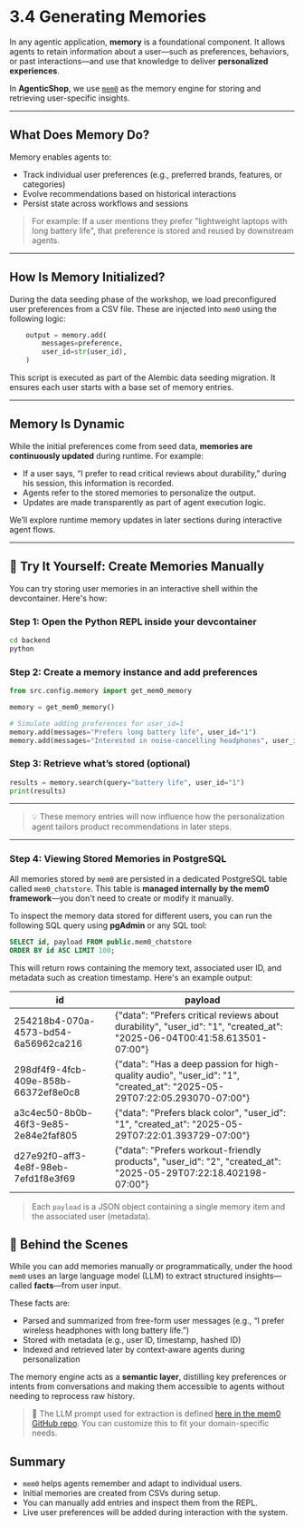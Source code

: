 # 3.4 Generating Memories

In any agentic application, **memory** is a foundational component. It allows agents to retain information about a user—such as preferences, behaviors, or past interactions—and use that knowledge to deliver **personalized experiences**.

In **AgenticShop**, we use [`mem0`](https://github.com/mem0-ai/mem0) as the memory engine for storing and retrieving user-specific insights.

---

## What Does Memory Do?

Memory enables agents to:

- Track individual user preferences (e.g., preferred brands, features, or categories)
- Evolve recommendations based on historical interactions
- Persist state across workflows and sessions

> For example: If a user mentions they prefer "lightweight laptops with long battery life", that preference is stored and reused by downstream agents.

---

## How Is Memory Initialized?

During the data seeding phase of the workshop, we load preconfigured user preferences from a CSV file. These are injected into `mem0` using the following logic:

```python
    output = memory.add(
        messages=preference,
        user_id=str(user_id),
    )
```

This script is executed as part of the Alembic data seeding migration. It ensures each user starts with a base set of memory entries.

---

## Memory Is Dynamic

While the initial preferences come from seed data, **memories are continuously updated** during runtime. For example:

- If a user says, “I prefer to read critical reviews about durability,” during his session, this information is recorded.
- Agents refer to the stored memories to personalize the output.
- Updates are made transparently as part of agent execution logic.

We’ll explore runtime memory updates in later sections during interactive agent flows.

---

## 🧪 Try It Yourself: Create Memories Manually

You can try storing user memories in an interactive shell within the devcontainer. Here's how:

### Step 1: Open the Python REPL inside your devcontainer

```bash
cd backend
python
```

### Step 2: Create a memory instance and add preferences

```python
from src.config.memory import get_mem0_memory

memory = get_mem0_memory()

# Simulate adding preferences for user_id=1
memory.add(messages="Prefers long battery life", user_id="1")
memory.add(messages="Interested in noise-cancelling headphones", user_id="1")
```

### Step 3: Retrieve what’s stored (optional)

```python
results = memory.search(query="battery life", user_id="1")
print(results)
```

---

> 💡 These memory entries will now influence how the personalization agent tailors product recommendations in later steps.

---

### ️Step 4: Viewing Stored Memories in PostgreSQL

All memories stored by `mem0` are persisted in a dedicated PostgreSQL table called `mem0_chatstore`. This table is **managed internally by the mem0 framework**—you don't need to create or modify it manually.

To inspect the memory data stored for different users, you can run the following SQL query using **pgAdmin** or any SQL tool:

```sql
SELECT id, payload FROM public.mem0_chatstore
ORDER BY id ASC LIMIT 100;
```

This will return rows containing the memory text, associated user ID, and metadata such as creation timestamp. Here's an example output:

| id                                    | payload                                                                                                                                                  |
|--------------------------------------|----------------------------------------------------------------------------------------------------------------------------------------------------------|
| 254218b4-070a-4573-bd54-6a56962ca216 | {"data": "Prefers critical reviews about durability", "user_id": "1", "created_at": "2025-06-04T00:41:58.613501-07:00"}                                  |
| 298df4f9-4fcb-409e-858b-66372ef8e0c8 | {"data": "Has a deep passion for high-quality audio", "user_id": "1", "created_at": "2025-05-29T07:22:05.293070-07:00"}                                  |
| a3c4ec50-8b0b-46f3-9e85-2e84e2faf805 | {"data": "Prefers black color", "user_id": "1", "created_at": "2025-05-29T07:22:01.393729-07:00"}                                                         |
| d27e92f0-aff3-4e8f-98eb-7efd1f8e3f69 | {"data": "Prefers workout-friendly products", "user_id": "2", "created_at": "2025-05-29T07:22:18.402198-07:00"}                                           |

> Each `payload` is a JSON object containing a single memory item and the associated user (metadata).

## 🧩 Behind the Scenes

While you can add memories manually or programmatically, under the hood `mem0` uses an large language model (LLM) to extract structured insights—called **facts**—from user input. 

These facts are:

- Parsed and summarized from free-form user messages (e.g., “I prefer wireless headphones with long battery life.”)
- Stored with metadata (e.g., user ID, timestamp, hashed ID)
- Indexed and retrieved later by context-aware agents during personalization

The memory engine acts as a **semantic layer**, distilling key preferences or intents from conversations and making them accessible to agents without needing to reprocess raw history.

> 🧠 The LLM prompt used for extraction is defined [here in the mem0 GitHub repo](https://github.com/mem0ai/mem0/blob/main/mem0/configs/prompts.py). You can customize this to fit your domain-specific needs.

## Summary

- `mem0` helps agents remember and adapt to individual users.
- Initial memories are created from CSVs during setup.
- You can manually add entries and inspect them from the REPL.
- Live user preferences will be added during interaction with the system.
